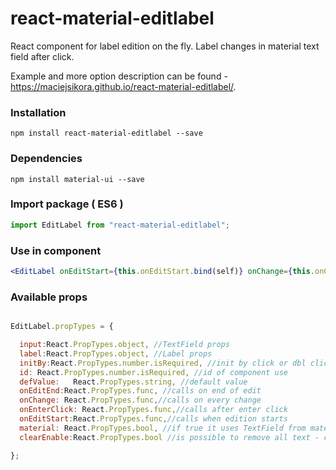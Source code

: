 # react-material-editlabel
React component for label edition on the fly. Label changes in material text field after click.

Example and more option description can be found - https://maciejsikora.github.io/react-material-editlabel/.

### Installation

```
npm install react-material-editlabel --save
```
### Dependencies
```
npm install material-ui --save
```


### Import package ( ES6 )

```javascript
import EditLabel from "react-material-editlabel";
```

### Use in component

```jsx
<EditLabel onEditStart={this.onEditStart.bind(self)} onChange={this.onChange.bind(this)} onEditEnd={this.onEditEnd.bind(this)} defValue={this.defText} id={this.editLabelId} /> 
```

### Available props

```javascript

EditLabel.propTypes = {

  input:React.PropTypes.object, //TextField props
  label:React.PropTypes.object, //Label props
  initBy:React.PropTypes.number.isRequired, //init by click or dbl click
  id: React.PropTypes.number.isRequired, //id of component use
  defValue:   React.PropTypes.string, //default value
  onEditEnd:React.PropTypes.func, //calls on end of edit
  onChange: React.PropTypes.func,//calls on every change
  onEnterClick: React.PropTypes.func,//calls after enter click
  onEditStart:React.PropTypes.func,//calls when edition starts
  material: React.PropTypes.bool, //if true it uses TextField from material if false <input>
  clearEnable:React.PropTypes.bool //is possible to remove all text - clear it

};

```


